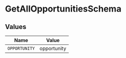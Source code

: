 # GetAllOpportunitiesSchema


## Values

| Name          | Value         |
| ------------- | ------------- |
| `OPPORTUNITY` | opportunity   |